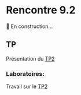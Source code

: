 # Rencontre 9.2

🚧 En construction...

## TP
Présentation du [TP2](/tp/tp2)

### Laboratoires: 
Travail sur le [TP2](/tp/tp2)